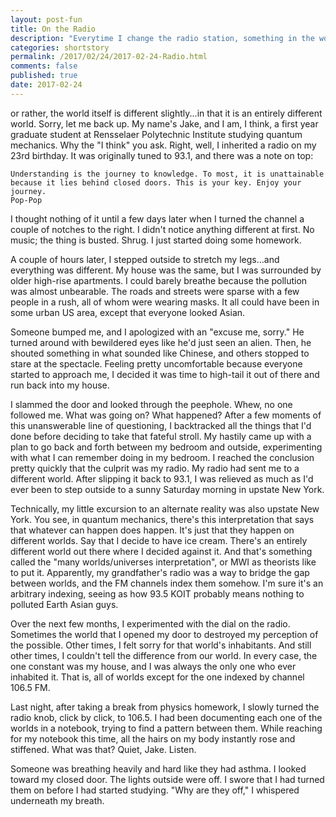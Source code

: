 ```yaml
---
layout: post-fun
title: On the Radio
description: "Everytime I change the radio station, something in the world changes..."
categories: shortstory
permalink: /2017/02/24/2017-02-24-Radio.html
comments: false
published: true
date: 2017-02-24
---
```


or rather, the world itself is different slightly...in that it is an entirely different world. Sorry, let me back up. My name's Jake, and I am, I think, a first year graduate student at Rensselaer Polytechnic Institute studying quantum mechanics. Why the "I think" you ask. Right, well, I inherited a radio on my 23rd birthday. It was originally tuned to 93.1, and there was a note on top:

```
Understanding is the journey to knowledge. To most, it is unattainable because it lies behind closed doors. This is your key. Enjoy your journey. 
Pop-Pop
```

I thought nothing of it until a few days later when I turned the channel a couple of notches to the right. I didn't notice anything different at first. No music; the thing is busted. Shrug. I just started doing some homework. 

A couple of hours later, I stepped outside to stretch my legs...and everything was different. My house was the same, but I was surrounded by older high-rise apartments. I could barely breathe because the pollution was almost unbearable. The roads and streets were sparse with a few people in a rush, all of whom were wearing masks. It all could have been in some urban US area, except that everyone looked Asian.

Someone bumped me, and I apologized with an "excuse me, sorry." He turned around with bewildered eyes like he'd just seen an alien. Then, he shouted something in what sounded like Chinese, and others stopped to stare at the spectacle. Feeling pretty uncomfortable because everyone started to approach me, I decided it was time to high-tail it out of there and run back into my house.

I slammed the door and looked through the peephole. Whew, no one followed me. What was going on? What happened? After a few moments of this unanswerable line of questioning, I backtracked all the things that I'd done before deciding to take that fateful stroll. My hastily came up with a plan to go back and forth between my bedroom and outside, experimenting with what I can remember doing in my bedroom. I reached the conclusion pretty quickly that the culprit was my radio. My radio had sent me to a different world. After slipping it back to 93.1, I was relieved as much as I'd ever been to step outside to a sunny Saturday morning in upstate New York.

Technically, my little excursion to an alternate reality was also upstate New York. You see, in quantum mechanics, there's this interpretation that says that whatever can happen does happen. It's just that they happen on different worlds. Say that I decide to have ice cream. There's an entirely different world out there where I decided against it. And that's something called the "many worlds/universes interpretation", or MWI as theorists like to put it. Apparently, my grandfather's radio was a way to bridge the gap between worlds, and the FM channels index them somehow. I'm sure it's an arbitrary indexing, seeing as how 93.5 KOIT probably means nothing to polluted Earth Asian guys.

Over the next few months, I experimented with the dial on the radio. Sometimes the world that I opened my door to destroyed my perception of the possible. Other times, I felt sorry for that world's inhabitants. And still other times, I couldn't tell the difference from our world. In every case, the one constant was my house, and I was always the only one who ever inhabited it. That is, all of worlds except for the one indexed by channel 106.5 FM.

Last night, after taking a break from physics homework, I slowly turned the radio knob, click by click, to 106.5. I had been documenting each one of the worlds in a notebook, trying to find a pattern between them. While reaching for my notebook this time, all the hairs on my body instantly rose and stiffened. What was that? Quiet, Jake. Listen.

Someone was breathing heavily and hard like they had asthma. I looked toward my closed door. The lights outside were off. I swore that I had turned them on before I had started studying. "Why are they off," I whispered underneath my breath.




